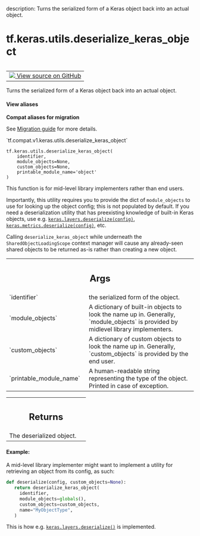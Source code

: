 description: Turns the serialized form of a Keras object back into an actual object.

<div itemscope itemtype="http://developers.google.com/ReferenceObject">
<meta itemprop="name" content="tf.keras.utils.deserialize_keras_object" />
<meta itemprop="path" content="Stable" />
</div>

# tf.keras.utils.deserialize_keras_object

<!-- Insert buttons and diff -->

<table class="tfo-notebook-buttons tfo-api nocontent" align="left">
<td>
  <a target="_blank" href="https://github.com/keras-team/keras/tree/v2.9.0/keras/utils/generic_utils.py#L610-L725">
    <img src="https://www.tensorflow.org/images/GitHub-Mark-32px.png" />
    View source on GitHub
  </a>
</td>
</table>



Turns the serialized form of a Keras object back into an actual object.

<section class="expandable">
  <h4 class="showalways">View aliases</h4>
  <p>
<b>Compat aliases for migration</b>
<p>See
<a href="https://www.tensorflow.org/guide/migrate">Migration guide</a> for
more details.</p>
<p>`tf.compat.v1.keras.utils.deserialize_keras_object`</p>
</p>
</section>

<pre class="devsite-click-to-copy prettyprint lang-py tfo-signature-link">
<code>tf.keras.utils.deserialize_keras_object(
    identifier,
    module_objects=None,
    custom_objects=None,
    printable_module_name=&#x27;object&#x27;
)
</code></pre>



<!-- Placeholder for "Used in" -->

This function is for mid-level library implementers rather than end users.

Importantly, this utility requires you to provide the dict of `module_objects`
to use for looking up the object config; this is not populated by default.
If you need a deserialization utility that has preexisting knowledge of
built-in Keras objects, use e.g. <a href="../../../tf/keras/layers/deserialize.md"><code>keras.layers.deserialize(config)</code></a>,
<a href="../../../tf/keras/metrics/deserialize.md"><code>keras.metrics.deserialize(config)</code></a>, etc.

Calling `deserialize_keras_object` while underneath the
`SharedObjectLoadingScope` context manager will cause any already-seen shared
objects to be returned as-is rather than creating a new object.

<!-- Tabular view -->
 <table class="responsive fixed orange">
<colgroup><col width="214px"><col></colgroup>
<tr><th colspan="2"><h2 class="add-link">Args</h2></th></tr>

<tr>
<td>
`identifier`
</td>
<td>
the serialized form of the object.
</td>
</tr><tr>
<td>
`module_objects`
</td>
<td>
A dictionary of built-in objects to look the name up in.
Generally, `module_objects` is provided by midlevel library implementers.
</td>
</tr><tr>
<td>
`custom_objects`
</td>
<td>
A dictionary of custom objects to look the name up in.
Generally, `custom_objects` is provided by the end user.
</td>
</tr><tr>
<td>
`printable_module_name`
</td>
<td>
A human-readable string representing the type of the
object. Printed in case of exception.
</td>
</tr>
</table>



<!-- Tabular view -->
 <table class="responsive fixed orange">
<colgroup><col width="214px"><col></colgroup>
<tr><th colspan="2"><h2 class="add-link">Returns</h2></th></tr>
<tr class="alt">
<td colspan="2">
The deserialized object.
</td>
</tr>

</table>



#### Example:



A mid-level library implementer might want to implement a utility for
retrieving an object from its config, as such:

```python
def deserialize(config, custom_objects=None):
   return deserialize_keras_object(
     identifier,
     module_objects=globals(),
     custom_objects=custom_objects,
     name="MyObjectType",
   )
```

This is how e.g. <a href="../../../tf/keras/layers/deserialize.md"><code>keras.layers.deserialize()</code></a> is implemented.